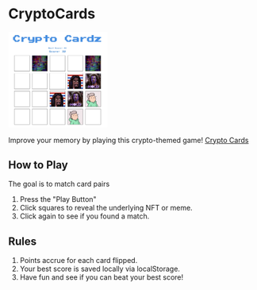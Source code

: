 # CryptoCards
<img src="/images/ccgameplay1.jpg" width="200" alt="Crypto Cards Game Screen">

Improve your memory by playing this crypto-themed game!
[Crypto Cards](https://jwhudnall.github.io/CryptoCards)

## How to Play
The goal is to match card pairs
1. Press the "Play Button"
2. Click squares to reveal the underlying NFT or meme. 
3. Click again to see if you found a match.

## Rules
1. Points accrue for each card flipped.
2. Your best score is saved locally via localStorage.
3. Have fun and see if you can beat your best score!
